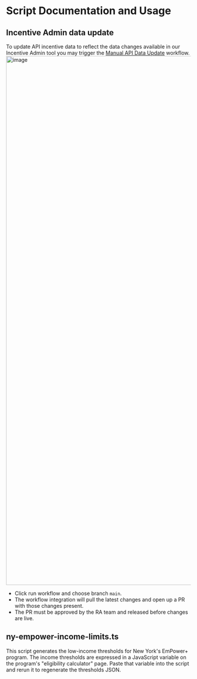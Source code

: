 # Script Documentation and Usage

## Incentive Admin data update

To update API incentive data to reflect the data changes available in our Incentive Admin tool you may trigger the [Manual API Data Update](https://github.com/rewiringamerica/api.rewiringamerica.org/actions/workflows/import.yml) workflow.
<img width="1440" alt="image" src="https://github.com/user-attachments/assets/7eb18edb-481a-4c72-b11a-8731100fddc8">

- Click run workflow and choose branch `main`.
- The workflow integration will pull the latest changes and open up a PR with those changes present.
- The PR must be approved by the RA team and released before changes are live.

## ny-empower-income-limits.ts

This script generates the low-income thresholds for New York's EmPower+ program. The income thresholds are expressed in a JavaScript variable on the program's "eligibility calculator" page. Paste that variable into the script and rerun it to regenerate the thresholds JSON.
